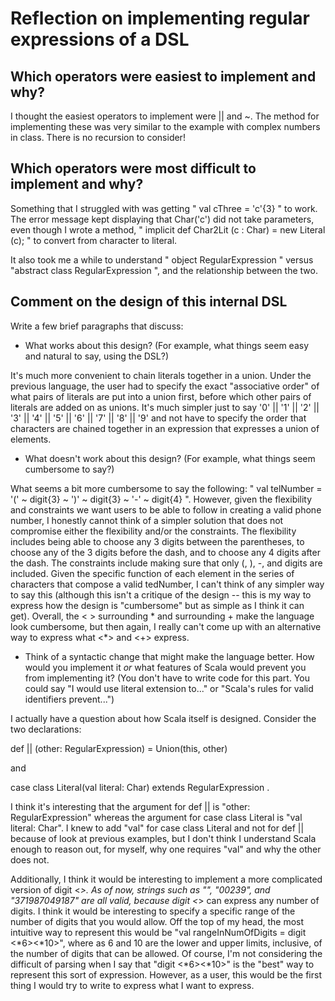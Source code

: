 # Reflection on implementing regular expressions of a DSL

## Which operators were easiest to implement and why?

I thought the easiest operators to implement were || and ~. The method for implementing these was very similar to the example with complex numbers in class. There is no recursion to consider!

## Which operators were most difficult to implement and why?

Something that I struggled with was getting  " val cThree = 'c'{3} " to work. The error message kept displaying that Char('c') did not take parameters, even though I wrote a method, "  implicit def Char2Lit (c : Char) = new Literal (c); " to convert from character to literal. 

It also took me a while to understand " object RegularExpression " versus "abstract class RegularExpression ", and the relationship between the two. 

## Comment on the design of this internal DSL

Write a few brief paragraphs that discuss:
   + What works about this design? (For example, what things seem easy and
   natural to say, using the DSL?)
   
   It's much more convenient to chain literals together in a union. Under the previous language, the user had to specify the exact "associative order" of what pairs of literals are put into a union first, before which other pairs of literals are added on as unions. It's much simpler just to say '0' || '1' || '2' || '3' || '4' || '5' || '6' || '7' || '8' || '9' and not have to specify the order that characters are chained together in an expression that expresses a union of elements. 
 
   + What doesn't work about this design? (For example, what things seem
   cumbersome to say?)
   
What seems a bit more cumbersome to say the following: " val telNumber = '(' ~ digit{3} ~ ')' ~ digit{3} ~ '-' ~ digit{4} ". However, given the flexibility and constraints we want users to be able to follow in creating a valid phone number, I honestly cannot think of a simpler solution that does not compromise either the flexibility and/or the constraints. The flexibility includes being able to choose any 3 digits between the parentheses, to choose any of the 3 digits before the dash, and to choose any 4 digits after the dash. The constraints include making sure that only (, ), -, and digits are included. Given the specific function of each element in the series of characters that compose a valid tedNumber, I can't think of any simpler way to say this (although this isn't a critique of the design -- this is my way to express how the design is "cumbersome" but as simple as I think it can get). Overall, the < > surrounding * and surrounding + make the language look cumbersome, but then again, I really can't come up with an alternative way to express what <*> and <+> express.
   
 
   + Think of a syntactic change that might make the language better. How would
   you implement it _or_ what features of Scala would prevent you from
   implementing it? (You don't have to write code for this part. You could say
   "I would use literal extension to..." or "Scala's rules for valid
   identifiers prevent...")

I actually have a question about how Scala itself is designed. Consider the two declarations:

 def || (other: RegularExpression) = Union(this, other)

and

case class Literal(val literal: Char) extends RegularExpression .

I think it's interesting that the argument for def || is "other: RegularExpression" whereas the argument for case class Literal is "val literal: Char". I knew to add "val" for case class Literal and not for def || because of look at previous examples, but I don't think I understand Scala enough to reason out, for myself, why one requires "val" and why the other does not. 

Additionally, I think it would be interesting to implement a more complicated version of digit <*>. As of now, strings such as "",  "00239", and "371987049187" are all valid, because digit <*> can express any number of digits. I think it would be interesting to specify a specific range of the number of digits that you would allow. Off the top of my head, the most intuitive way to represent this would be "val rangeInNumOfDigits = digit <*6><*10>", where as 6 and 10 are the lower and upper limits, inclusive, of the number of digits that can be allowed. Of course, I'm not considering the difficult of parsing when I say that "digit <*6><*10>" is the "best" way to represent this sort of expression. However, as a user, this would be the first thing I would try to write to express what I want to express. 
   
